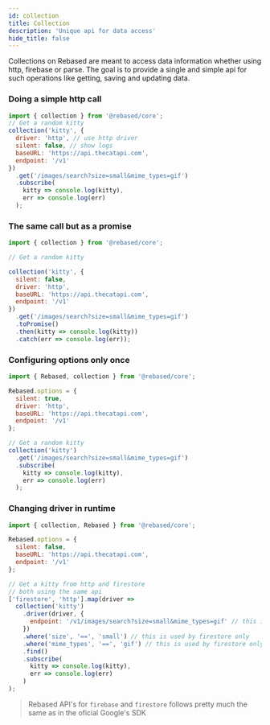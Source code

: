 ```yaml
---
id: collection
title: Collection
description: 'Unique api for data access'
hide_title: false
---
```


Collections on Rebased are meant to access data information whether using http, firebase or parse. The goal is to provide a single and simple api for such operations like getting, saving and updating data.

### Doing a simple http call

```js
import { collection } from '@rebased/core';
// Get a random kitty
collection('kitty', {
  driver: 'http', // use http driver
  silent: false, // show logs
  baseURL: 'https://api.thecatapi.com',
  endpoint: '/v1'
})
  .get('/images/search?size=small&mime_types=gif')
  .subscribe(
    kitty => console.log(kitty),
    err => console.log(err)
  );
```

### The same call but as a promise

```js
import { collection } from '@rebased/core';

// Get a random kitty

collection('kitty', {
  silent: false,
  driver: 'http',
  baseURL: 'https://api.thecatapi.com',
  endpoint: '/v1'
})
  .get('/images/search?size=small&mime_types=gif')
  .toPromise()
  .then(kitty => console.log(kitty))
  .catch(err => console.log(err));
```

### Configuring options only once

```js
import { Rebased, collection } from '@rebased/core';

Rebased.options = {
  silent: true,
  driver: 'http',
  baseURL: 'https://api.thecatapi.com',
  endpoint: '/v1'
};

// Get a random kitty
collection('kitty')
  .get('/images/search?size=small&mime_types=gif')
  .subscribe(
    kitty => console.log(kitty),
    err => console.log(err)
  );
```

### Changing driver in runtime

```js
import { collection, Rebased } from '@rebased/core';

Rebased.options = {
  silent: false,
  baseURL: 'https://api.thecatapi.com',
  endpoint: '/v1'
};

// Get a kitty from http and firestore
// both using the same api
['firestore', 'http'].map(driver =>
  collection('kitty')
    .driver(driver, {
      endpoint: '/v1/images/search?size=small&mime_types=gif' // this is used by http only
    })
    .where('size', '==', 'small') // this is used by firestore only
    .where('mime_types', '==', 'gif') // this is used by firestore only
    .find()
    .subscribe(
      kitty => console.log(kitty),
      err => console.log(err)
    )
);
```

> Rebased API's for `firebase` and `firestore` follows pretty much the same as in the oficial Google's SDK
